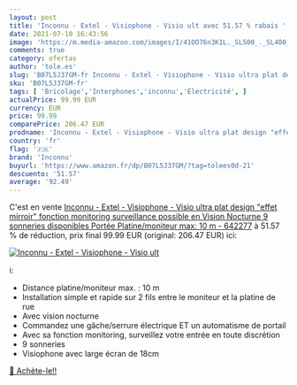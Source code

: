 ```yaml
---
layout: post
title: 'Inconnu - Extel - Visiophone - Visio ult avec 51.57 % rabais '
date: 2021-07-10 16:43:56
image: 'https://m.media-amazon.com/images/I/41OO76n3K1L._SL500_._SL400_.jpg'
comments: true
category: ofertas
author: 'tole.es'
slug: 'B07L5J37GM-fr Inconnu - Extel - Visiophone - Visio ultra plat design...'
sku: 'B07L5J37GM-fr'
tags: [ 'Bricolage','Interphones','inconnu','Électricité', ]
actualPrice: 99.99 EUR
currency: EUR
price: 99.99
comparePrice: 206.47 EUR
prodname: 'Inconnu - Extel - Visiophone - Visio ultra plat design "effet mirroir"  fonction monitoring  surveillance possible en Vision Nocturne  9 sonneries disponibles  Portée Platine/moniteur max: 10 m - 642277'
country: 'fr'
flag: '🇫🇷'
brand: 'Inconnu'
buyurl: 'https://www.amazon.fr/dp/B07L5J37GM/?tag=tolees0d-21'
descuento: '51.57'
average: '92.49'
---
```


C'est en vente [Inconnu - Extel - Visiophone - Visio ultra plat design "effet mirroir"  fonction monitoring  surveillance possible en Vision Nocturne  9 sonneries disponibles  Portée Platine/moniteur max: 10 m - 642277](https://www.amazon.fr/dp/B07L5J37GM/?tag=tolees0d-21)  à  51.57 % de réduction, prix final  99.99 EUR (original: 206.47 EUR) ici:

[![Inconnu - Extel - Visiophone - Visio ult](https://m.media-amazon.com/images/I/41OO76n3K1L._SL500_._SL400_.jpg)](https://www.amazon.fr/dp/B07L5J37GM/?tag=tolees0d-21)

ℹ️:

- Distance platine/moniteur max. : 10 m
- Installation simple et rapide sur 2 fils entre le moniteur et la platine de rue
- Avec vision nocturne
- Commandez une gâche/serrure électrique ET un automatisme de portail
- Avec sa fonction monitoring, surveillez votre entrée en toute discrétion
- 9 sonneries
- Visiophone avec large écran de 18cm

[🛒 Achète-le!!](https://www.amazon.fr/dp/B07L5J37GM/?tag=tolees0d-21)
